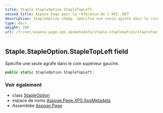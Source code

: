 ```yaml
---
title: Staple.StapleOption.StapleTopLeft
second_title: Aspose.Page pour la référence de l'API .NET
description: StapleOption champ. Spécifie une seule agrafe dans le coin supérieur gauche.
type: docs
weight: 100
url: /fr/net/aspose.page.xps.xpsmetadata/staple.stapleoption/stapletopleft/
---
```

## Staple.StapleOption.StapleTopLeft field

Spécifie une seule agrafe dans le coin supérieur gauche.

```csharp
public static StapleOption StapleTopLeft;
```

### Voir également

* class [StapleOption](../)
* espace de noms [Aspose.Page.XPS.XpsMetadata](../../staple.stapleoption/)
* Assemblée [Aspose.Page](../../../)


